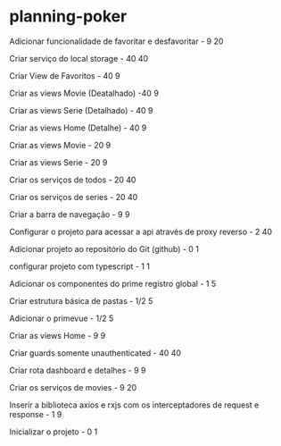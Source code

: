 # planning-poker

Adicionar funcionalidade de favoritar e desfavoritar - 9 20

Criar serviço do local storage - 40 40

Criar View de Favoritos - 40 9

Criar as views Movie (Deatalhado) -40 9

Criar as views Serie (Detalhado) - 40 9

Criar as views Home (Detalhe) - 40 9

Criar as views Movie - 20 9

Criar as views Serie - 20 9

Criar os serviços de todos - 20 40

Criar os serviços de series - 20 40

Criar a barra de navegação - 9 9

Configurar o projeto para acessar a api através de proxy reverso - 2 40

Adicionar projeto ao repositório do Git (github) - 0 1

configurar projeto com typescript - 1 1

Adicionar os componentes do prime registro global - 1 5

Criar estrutura básica de pastas - 1/2 5

Adicionar o primevue - 1/2 5

Criar as views Home - 9 9

Criar guards somente unauthenticated - 40 40

Criar rota dashboard e detalhes - 9 9

Criar os serviços de movies - 9 20

Inserir a biblioteca axios e rxjs com os interceptadores de request e response - 1 9

Inicializar o projeto - 0 1

